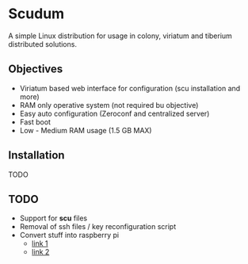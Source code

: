 # Scudum

A simple Linux distribution for usage in colony, viriatum and tiberium distributed solutions.

## Objectives

* Viriatum based web interface for configuration (scu installation and more)
* RAM only operative system (not required bu objective)
* Easy auto configuration (Zeroconf and centralized server)
* Fast boot
* Low - Medium RAM usage (1.5 GB MAX)

## Installation

TODO

## TODO

* Support for **scu** files
* Removal of ssh files / key reconfiguration script
* Convert stuff into raspberry pi
  * [link 1](http://akanto.wordpress.com/2012/09/25/cross-compiling-kernel-for-raspberry-pi-on-fedora-17-part-1/)
  * [link 2](http://akanto.wordpress.com/2012/10/02/cross-compiling-kernel-for-raspberry-pi-on-fedora-17-part-2/)
